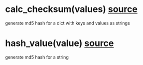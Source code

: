 

# calc_checksum(values) [source](https://github.com/occipital/django-content-settings/blob/master/content_settings/caching.py#L43)

generate md5 hash for a dict with keys and values as strings

# hash_value(value) [source](https://github.com/occipital/django-content-settings/blob/master/content_settings/caching.py#L54)

generate md5 hash for a string